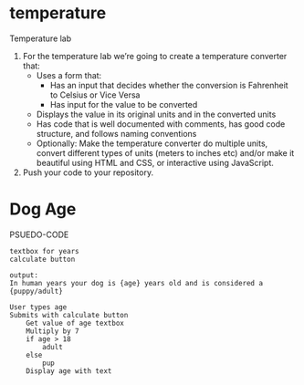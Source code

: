 # temperature
 Temperature lab

1. For the temperature lab we’re going to create a temperature converter that:
    * Uses a form that:
        * Has an input that decides whether the conversion is Fahrenheit to Celsius or Vice Versa
        * Has input for the value to be converted
    * Displays the value in its original units and in the converted units
    * Has code that is well documented with comments, has good code structure, and follows naming conventions
    * Optionally: Make the temperature converter do multiple units, convert different types of units (meters to inches etc) and/or make it beautiful using HTML and CSS, or interactive using JavaScript.
2. Push your code to your repository.




# Dog Age
PSUEDO-CODE

```
textbox for years
calculate button

output:
In human years your dog is {age} years old and is considered a {puppy/adult}

User types age
Submits with calculate button
    Get value of age textbox
    Multiply by 7
    if age > 18
        adult
    else
        pup
    Display age with text
```

